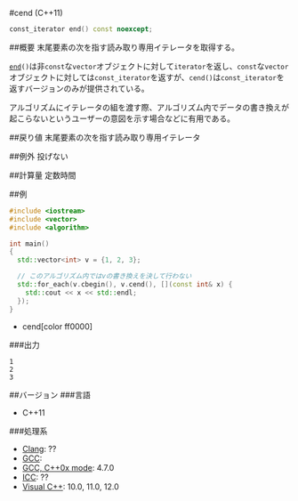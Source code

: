#cend (C++11)
```cpp
const_iterator end() const noexcept;
```

##概要
末尾要素の次を指す読み取り専用イテレータを取得する。

[`end`](./end.md)`()`は非`const`な`vector`オブジェクトに対して`iterator`を返し、`const`な`vector`オブジェクトに対しては`const_iterator`を返すが、`cend()`は`const_iterator`を返すバージョンのみが提供されている。

アルゴリズムにイテレータの組を渡す際、アルゴリズム内でデータの書き換えが起こらないというユーザーの意図を示す場合などに有用である。


##戻り値
末尾要素の次を指す読み取り専用イテレータ


##例外
投げない


##計算量
定数時間


##例
```cpp
#include <iostream>
#include <vector>
#include <algorithm>

int main()
{
  std::vector<int> v = {1, 2, 3};

  // このアルゴリズム内ではvの書き換えを決して行わない
  std::for_each(v.cbegin(), v.cend(), [](const int& x) {
    std::cout << x << std::endl;
  });
}
```
* cend[color ff0000]

###出力
```
1
2
3
```

##バージョン
###言語
- C++11

###処理系
- [Clang](/implementation#clang.md): ??
- [GCC](/implementation#gcc.md): 
- [GCC, C++0x mode](/implementation#gcc.md): 4.7.0
- [ICC](/implementation#icc.md): ??
- [Visual C++](/implementation#visual_cpp.md): 10.0, 11.0, 12.0

